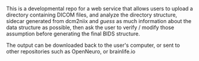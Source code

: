 This is a developmental repo for a web service that allows users to upload a directory containing 
DICOM files, and analyze the directory structure, sidecar generated from dcm2niix and *guess* 
as much information about the data structure as possible, then ask the user to verify / modify
those assumption before generating the final BIDS structure.

The output can be downloaded back to the user's computer, or sent to other repositories such as
OpenNeuro, or brainlife.io
